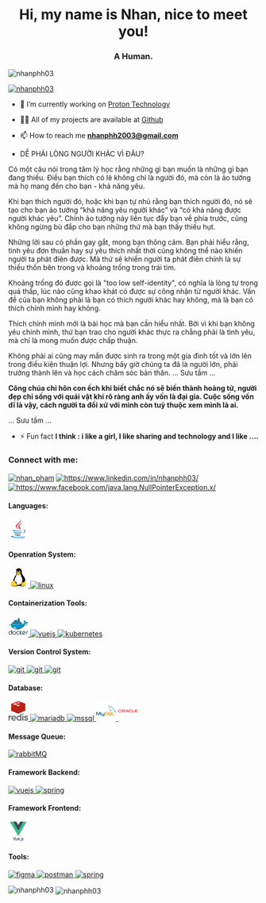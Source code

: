 <h1 align="center">Hi, my name is Nhan, nice to meet you!</h1>
<h3 align="center">A Human.</h3>

<p align="left"> <img src="https://komarev.com/ghpvc/?username=nhanphh03&label=Profile%20views&color=0e75b6&style=flat" alt="nhanphh03" /> </p>

<p align="left"> <a href="https://github.com/ryo-ma/github-profile-trophy"><img src="https://github-profile-trophy.vercel.app/?username=nhanphh03&theme=onedark&margin-w=15&title=-Reviews" alt="nhanphh03" /></a> </p>

- 🔭 I’m currently working on [Proton Technology](https://protontech.vn/)

- 👨‍💻 All of my projects are available at [Github](https://github.com/nhanphh03)

- 📫 How to reach me **nhanphh2003@gmail.com**
  
- DỄ PHẢI LÒNG NGƯỜI KHÁC VÌ ĐÂU?

Có một câu nói trong tâm lý học rằng những gì bạn muốn là những gì bạn đang thiếu. Điều bạn thích có lẽ không chỉ là người đó, mà còn là ảo tưởng mà họ mang đến cho bạn - khả năng yêu.

Khi bạn thích người đó, hoặc khi bạn tự nhủ rằng bạn thích người đó, nó sẽ tạo cho bạn ảo tưởng “khả năng yêu người khác” và “có khả năng được người khác yêu”.
Chính ảo tưởng này liên tục đẩy bạn về phía trước, cũng không ngừng bù đắp cho bạn những thứ mà bạn thấy thiếu hụt.

Những lời sau có phần gay gắt, mong bạn thông cảm. Bạn phải hiểu rằng, tình yêu đơn thuần hay sự yêu thích nhất thời cũng không thể nào khiến người ta phát điên được. Mà thứ sẽ khiến người ta phát điên chính là sự thiếu thốn bên trong và khoảng trống trong trái tim.

Khoảng trống đó được gọi là "too low self-identity", có nghĩa là lòng tự trọng quá thấp, lúc nào cũng khao khát có được sự công nhận từ người khác.
Vấn đề của bạn không phải là bạn có thích người khác hay không, mà là bạn có thích chính mình hay không.

Thích chính mình mới là bài học mà bạn cần hiểu nhất. Bởi vì khi bạn không yêu chính mình, thứ bạn trao cho người khác thực ra chẳng phải là tình yêu, mà chỉ là mong muốn được chấp thuận.

Không phải ai cũng may mắn được sinh ra trong một gia đình tốt và lớn lên trong điều kiện thuận lợi. Nhưng bây giờ chúng ta đã là người lớn, phải trưởng thành lên và học cách chăm sóc bản thân.
 ... Sưu tầm ...

 <b>Công chúa chỉ hôn con ếch khi biết chắc nó sẽ biến thành hoàng tử, người đẹp chỉ sống với quái vật khi rõ ràng anh ấy vốn là đại gia. Cuộc sống vốn dĩ là vậy, cách người ta đối xử với mình còn tuỳ thuộc xem mình là ai.</b>
 <p></p>
... Sưu tầm ...

- ⚡ Fun fact **I think : i like a girl, I like sharing and technology and I like ....**

<h3 align="left">Connect with me:</h3>
<p align="left">
<a href="https://dev.to/nhan_pham" target="blank"><img align="center" src="https://raw.githubusercontent.com/rahuldkjain/github-profile-readme-generator/master/src/images/icons/Social/devto.svg" alt="nhan_pham" height="30" width="40" /></a>
<a href="https://www.linkedin.com/in/nhanphh03/" target="blank"><img align="center" src="https://raw.githubusercontent.com/rahuldkjain/github-profile-readme-generator/master/src/images/icons/Social/linked-in-alt.svg" alt="https://www.linkedin.com/in/nhanphh03/" height="30" width="40" /></a>
<a href="https://www.facebook.com/java.lang.NullPointerException.x" target="blank"><img align="center" src="https://raw.githubusercontent.com/rahuldkjain/github-profile-readme-generator/master/src/images/icons/Social/facebook.svg" alt="https://www.facebook.com/java.lang.NullPointerException.x/" height="30" width="40" /></a>
</p>

<p align="left"> 
  <h4 align="left">Languages:</h4>
  <a href="https://www.java.com" target="_blank" rel="noreferrer" > <img src="https://raw.githubusercontent.com/devicons/devicon/master/icons/java/java-original.svg" alt="java" width="40" height="40"/> </a>
<h4 align="left">Openration System:</h4>
  <a href="https://www.linux.org/" target="_blank" rel="noreferrer"> <img src="https://raw.githubusercontent.com/devicons/devicon/master/icons/linux/linux-original.svg" alt="linux" width="40" height="40"/> </a>
  <a href="https://www.microsoft.com/vi-vn/windows?r=1" target="_blank" rel="noreferrer"> <img src="https://www.vectorlogo.zone/logos/microsoft/microsoft-icon.svg" alt="linux" width="40" height="40"/> </a>
<h4 align="left">Containerization Tools:</h4>
  <a href="https://www.docker.com/" target="_blank" rel="noreferrer"> <img src="https://raw.githubusercontent.com/devicons/devicon/master/icons/docker/docker-original-wordmark.svg" alt="docker" width="40" height="40"/> </a> 
  <a href="https://www.redhat.com/en" target="_blank" rel="noreferrer"> <img src="https://www.vectorlogo.zone/logos/openshift/openshift-icon.svg" alt="vuejs" width="40" height="40"/> </a>
  <a href="https://kubernetes.io" target="_blank" rel="noreferrer"> <img src="https://www.vectorlogo.zone/logos/kubernetes/kubernetes-icon.svg" alt="kubernetes" width="40" height="40"/> </a> 
<h4 align="left">Version Control System:</h4>
  <a href="https://git-scm.com/" target="_blank" rel="noreferrer"> <img src="https://www.vectorlogo.zone/logos/git-scm/git-scm-icon.svg" alt="git" width="40" height="40"/> </a> 
  <a href="https://github.com/" target="_blank" rel="noreferrer"> <img src="https://www.vectorlogo.zone/logos/github/github-tile.svg" alt="git" width="40" height="40"/> </a> 
  <a href="https://about.gitlab.com/" target="_blank" rel="noreferrer"> <img src="https://www.vectorlogo.zone/logos/gitlab/gitlab-tile.svg" alt="git" width="40" height="40"/> </a> 
 <h4 align="left">Database:</h4>
  <a href="https://redis.io" target="_blank" rel="noreferrer"> <img src="https://raw.githubusercontent.com/devicons/devicon/master/icons/redis/redis-original-wordmark.svg" alt="redis" width="40" height="40"/> </a> 
  <a href="https://mariadb.org/" target="_blank" rel="noreferrer"> <img src="https://www.vectorlogo.zone/logos/mariadb/mariadb-icon.svg" alt="mariadb" width="40" height="40"/> </a> 
  <a href="https://www.microsoft.com/en-us/sql-server" target="_blank" rel="noreferrer"> <img src="https://www.svgrepo.com/show/303229/microsoft-sql-server-logo.svg" alt="mssql" width="40" height="40"/> </a>
  <a href="https://www.mysql.com/" target="_blank" rel="noreferrer"> <img src="https://raw.githubusercontent.com/devicons/devicon/master/icons/mysql/mysql-original-wordmark.svg" alt="mysql" width="40" height="40"/> </a> 
  <a href="https://www.oracle.com/" target="_blank" rel="noreferrer"> <img src="https://raw.githubusercontent.com/devicons/devicon/master/icons/oracle/oracle-original.svg" alt="oracle" width="40" height="40"/> </a>
 <h4 align="left">Message Queue:</h4>
  <a href="https://activemq.apache.org/" target="_blank" rel="noreferrer"> <img src="https://www.vectorlogo.zone/logos/apache_activemq/apache_activemq-icon.svg" alt="rabbitMQ" width="40" height="40"/> </a>
  <h4 align="left">Framework Backend:</h4>
  <a href="https://hibernate.org/" target="_blank" rel="noreferrer"> <img src="https://www.vectorlogo.zone/logos/hibernate/hibernate-icon.svg" alt="vuejs" width="40" height="40"/> </a>
  <a href="https://spring.io/" target="_blank" rel="noreferrer"> <img src="https://www.vectorlogo.zone/logos/springio/springio-icon.svg" alt="spring" width="40" height="40"/> </a>
 <h4 align="left">Framework Frontend:</h4>
<a href="https://vuejs.org/" target="_blank" rel="noreferrer"> <img src="https://raw.githubusercontent.com/devicons/devicon/master/icons/vuejs/vuejs-original-wordmark.svg" alt="vuejs" width="40" height="40"/> </a> </p>
 <h4 align="left">Tools:</h4>
  <a href="https://www.figma.com/" target="_blank" rel="noreferrer"> <img src="https://www.vectorlogo.zone/logos/figma/figma-icon.svg" alt="figma" width="40" height="40"/> </a>
  <a href="https://postman.com" target="_blank" rel="noreferrer"> <img src="https://www.vectorlogo.zone/logos/getpostman/getpostman-icon.svg" alt="postman" width="40" height="40"/> </a>
  <a href="https://www.jetbrains.com/" target="_blank" rel="noreferrer"> <img src="https://www.vectorlogo.zone/logos/jetbrains/jetbrains-icon.svg" alt="spring" width="40" height="40"/> </a> 
</p>

<p><img align="left" src="https://github-readme-stats.vercel.app/api/top-langs?username=nhanphh03&show_icons=true&locale=en&layout=compact" alt="nhanphh03" /></p>

<p>&nbsp;<img align="center" src="https://github-readme-stats.vercel.app/api?username=nhanphh03&show_icons=true&locale=en" alt="nhanphh03" /></p>

<!-- <p><img align="center" src="https://github-readme-streak-stats.herokuapp.com/?user=nhanphh03&" alt="nhanphh03" /></p> -->
